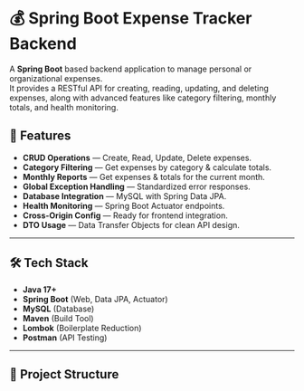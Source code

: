# 💰 Spring Boot Expense Tracker Backend

A **Spring Boot** based backend application to manage personal or organizational expenses.  
It provides a RESTful API for creating, reading, updating, and deleting expenses, along with advanced features like category filtering, monthly totals, and health monitoring.

## 🚀 Features

- **CRUD Operations** — Create, Read, Update, Delete expenses.
- **Category Filtering** — Get expenses by category & calculate totals.
- **Monthly Reports** — Get expenses & totals for the current month.
- **Global Exception Handling** — Standardized error responses.
- **Database Integration** — MySQL with Spring Data JPA.
- **Health Monitoring** — Spring Boot Actuator endpoints.
- **Cross-Origin Config** — Ready for frontend integration.
- **DTO Usage** — Data Transfer Objects for clean API design.

---

## 🛠 Tech Stack

- **Java 17+**
- **Spring Boot** (Web, Data JPA, Actuator)
- **MySQL** (Database)
- **Maven** (Build Tool)
- **Lombok** (Boilerplate Reduction)
- **Postman** (API Testing)

---

## 📂 Project Structure

